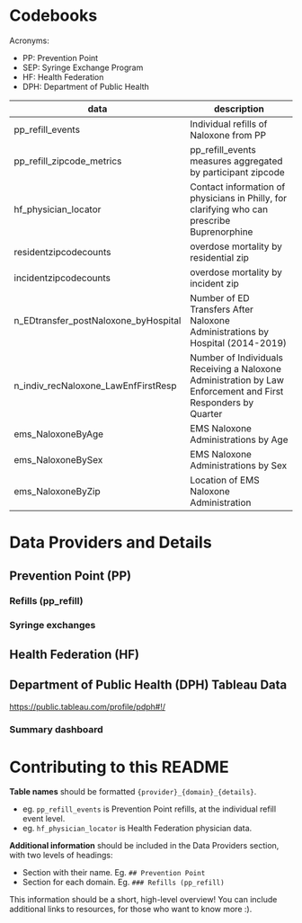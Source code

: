 Codebooks
=========

Acronyms:

* PP: Prevention Point
* SEP: Syringe Exchange Program
* HF: Health Federation
* DPH: Department of Public Health


| data | description |
| ---- | ----------- |
| pp_refill_events | Individual refills of Naloxone from PP |
| pp_refill_zipcode_metrics | pp_refill_events measures aggregated by participant zipcode |
| hf_physician_locator | Contact information of physicians in Philly, for clarifying who can prescribe Buprenorphine |
| residentzipcodecounts | overdose mortality by residential zip |
| incidentzipcodecounts | overdose mortality by incident zip |
| n_EDtransfer_postNaloxone_byHospital | Number of ED Transfers After Naloxone Administrations by Hospital (2014-2019) |
| n_indiv_recNaloxone_LawEnfFirstResp | Number of Individuals Receiving a Naloxone Administration by Law Enforcement and First Responders by Quarter |
| ems_NaloxoneByAge | EMS Naloxone Administrations by Age |
| ems_NaloxoneBySex | EMS Naloxone Administrations by Sex |
| ems_NaloxoneByZip | Location of EMS Naloxone Administration |

Data Providers and Details
==========================

## Prevention Point (PP)

### Refills (pp_refill)

### Syringe exchanges

## Health Federation (HF)

## Department of Public Health (DPH) Tableau Data

https://public.tableau.com/profile/pdph#!/

### Summary dashboard


Contributing to this README
===========================


**Table names** should be formatted `{provider}_{domain}_{details}`.

* eg. `pp_refill_events` is Prevention Point refills, at the individual refill event level.
* eg. `hf_physician_locator` is Health Federation physician data.
 
**Additional information** should be included in the Data Providers section, with two levels of headings:

* Section with their name. Eg. `## Prevention Point`
* Section for each domain. Eg. `### Refills (pp_refill)`

This information should be a short, high-level overview! You can include additional links to resources, for those who want to know more :).
